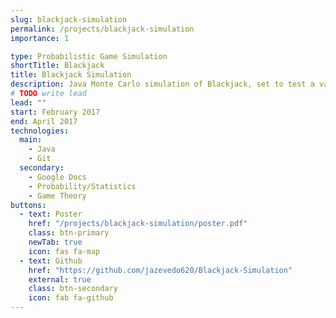 ```yaml
---
slug: blackjack-simulation
permalink: /projects/blackjack-simulation
importance: 1

type: Probabilistic Game Simulation
shortTitle: Blackjack
title: Blackjack Simulation
description: Java Monte Carlo simulation of Blackjack, set to test a variety of static strategies in order to determine relative effectiveness
# TODO write lead
lead: ""
start: February 2017
end: April 2017
technologies:
  main:
    - Java
    - Git
  secondary:
    - Google Docs
    - Probability/Statistics
    - Game Theory
buttons:
  - text: Poster
    href: "/projects/blackjack-simulation/poster.pdf"
    class: btn-primary
    newTab: true
    icon: fas fa-map
  - text: Github
    href: "https://github.com/jazevedo620/Blackjack-Simulation"
    external: true
    class: btn-secondary
    icon: fab fa-github
---
```

